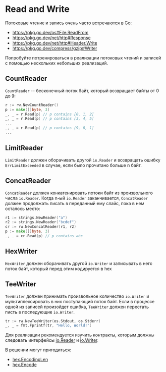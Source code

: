 # Read and Write

Потоковые чтение и запись очень часто встречаются в Go:
- https://pkg.go.dev/os#File.ReadFrom
- https://pkg.go.dev/net/http#Response
- https://pkg.go.dev/net/http#Header.Write
- https://pkg.go.dev/compress/gzip#Writer


Попробуйте потренироваться в реализации потоковых чтений и записей с помощью нескольких небольших реализаций.

## CountReader

`CountReader` -- бесконечный поток байт, который возвращает байты от 0 до 9:
```go
r := rw.NewCountReader()
p := make([]byte, 3)
_, _ = r.Read(p) // p contains [0, 1, 2]
_, _ = r.Read(p) // p contains [3, 4, 5]
...
_, _ = r.Read(p) // p contains [9, 0, 1]
...
```

## LimitReader

`LimitReader` должен оборачивать другой `io.Reader` и возвращать ошибку `ErrLimitExceeded` в случае, если было прочитано больше n байт.

## ConcatReader

`ConcatReader` должен конкатенировать потоки байт из произвольного числа `io.Reader`. Когда n-ый `io.Reader` заканчивается, `ConcatReader` должен продолжать писать в переданный ему слайс, пока в нем осталось место:

```go
r1 := strings.NewReader("a")
r2 := strings.NewReader("bcdef")
cr := rw.NewConcatReader(r1, r2)
p := make([]byte, 3)
_, _ = cr.Read(p) // p contains abc
```

## HexWriter
`HexWriter` должен оборачивать другой `io.Writer` и записывать в него поток байт, который перед этим кодируется в hex

## TeeWriter
`TeeWriter` должен принимать произвольное количество `io.Writer` и мультиплексировать в них поступающий поток байт. Если в процессе одной из записей произойдет ошибка, `TeeWriter` должен перестать писть в последующие `io.Writer`.

```go
tr := rw.NewTeeWriter(os.Stdout, os.Stderr)
_, _ = fmt.Fprintf(tr, "Hello, World!")
```

Для реализации рекомендуется изучить контракты, которым должны следовать интерфейсы [io.Reader](https://pkg.go.dev/io#Reader) и [io.Writer](https://pkg.go.dev/io#Writer).

В решении могут пригодиться:
- [hex.EncodingLen](https://pkg.go.dev/encoding/hex#EncodedLen)
- [hex.Encode](https://pkg.go.dev/encoding/hex#Encode)
